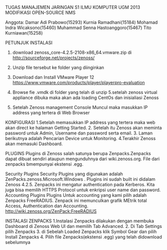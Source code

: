 TUGAS MANAJEMEN JARINGAN S1 ILMU KOMPUTER UGM 2013
MODIFIKASI OPEN-SOURCE NMS

Anggota:
Damar Adi Prabowo(15293)
Kurnia Ramadhani(15184)
Mohamad Indra Wicaksono(15460)
Muhammad Senna Hastoanggoro(15467)
Tito Kurniawan(15258)


PETUNJUK INSTALASI

1. download zenoss_core-4.2.5-2108-x86_64.vmware.zip di http://sourceforge.net/projects/zenoss/

2. Unzip file tersebut ke folder yang diinginkan

3. Download dan Install VMware Player 12 https://www.vmware.com/products/player/playerpro-evaluation 

4. Browse fie .vmdk di folder yang telah di unzip
5.setelah zenoss virtual appliance dibuka maka akan ada loading CentOs dan inisialiasi Zenoss
6. Setelah Zenoss management Console Muncul maka masukkan IP address yang tertera di Web Browser

KONFIGURASI
1.Setelah memasukkan IP address yang tertera maka web akan direct ke halaman Getting Started.
2. Setelah itu Zenoss akan meminta password untuk Admin, Username dan password serta email.
3. Laman berikutnya adalah Pencarian Device untuk Monitoring.
4.Terakhir Zenoss akan memasuki Dashboard.

PLUGINS
Plugins di Zenoss salah satunya berupa Zenpacks.Zenpacks dapat dibuat sendiri ataupun mengunduhnya dari wiki.zenoss.org. File dari zenpacks bmempunyai ekstensi .egg.

Security Plugins
Security Plugins yang digunakan adalah  	ZenPacks.zenoss.Microsoft.Windows . Plugins ini sudah built ini didalam Zenoss 4.2.5. Zenpacks ini mengatur authentication pada Kerberos. Kita juga bisa memilih HTTPS Protocol untuk enkripsi user name dan password.
Accounting Plugins
Plugins Untuk accounting yang kami pilih adalah Zenpacks FreeRADIUS. Zenpack ini memunculkan grafik MEtrik total Access, Authentication dan Accounting. http://wiki.zenoss.org/ZenPack:FreeRADIUS

INSTALASI ZENPACKS
1.Instalasi Zenpacks dilakukan dengan membuka Dashboard di Zenoss Web UI dan memilih Tab Advanced.
2. Di Tab Settings pilih Zenpacks
3. di Sebelah Loaded Zenpacks klik Symbol Gear dan pilih Install Zenpacks
4. Pilih file Zenpacks(ekstensi .egg) yang telah didownload sebelumnya

